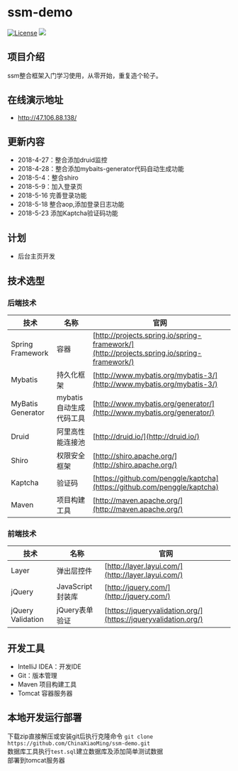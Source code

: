 # ssm-demo
[![License](http://img.shields.io/badge/license-apache%202-brightgreen.svg)](https://github.com/ChinaXiaoMing/ssm-demo/blob/master/LICENSE)
[![](https://img.shields.io/badge/Author-fuyuanming-orange.svg)](https://github.com/ChinaXiaoMing)

## 项目介绍
ssm整合框架入门学习使用，从零开始，重复造个轮子。

## 在线演示地址
- http://47.106.88.138/

## 更新内容
- 2018-4-27：整合添加druid监控<br/>
- 2018-4-28：整合添加mybaits-generator代码自动生成功能
- 2018-5-4：整合shiro
- 2018-5-9：加入登录页
- 2018-5-16 完善登录功能
- 2018-5-18 整合aop,添加登录日志功能
- 2018-5-23 添加Kaptcha验证码功能

## 计划
- 后台主页开发

## 技术选型
### 后端技术
技术 | 名称 | 官网
----|------|----
Spring Framework | 容器  | [http://projects.spring.io/spring-framework/](http://projects.spring.io/spring-framework/)
Mybatis | 持久化框架 | [http://www.mybatis.org/mybatis-3/](http://www.mybatis.org/mybatis-3/)
MyBatis Generator | mybatis自动生成代码工具 | [http://www.mybatis.org/generator/](http://www.mybatis.org/generator/)
Druid | 阿里高性能连接池 | [http://druid.io/](http://druid.io/)
Shiro | 权限安全框架 | [http://shiro.apache.org/](http://shiro.apache.org/)
Kaptcha | 验证码 | [https://github.com/penggle/kaptcha](https://github.com/penggle/kaptcha)
Maven | 项目构建工具  | [http://maven.apache.org/](http://maven.apache.org/)

### 前端技术
技术 | 名称 | 官网
----|------|----
Layer | 弹出层控件 | [http://layer.layui.com/](http://layer.layui.com/)
jQuery | JavaScript封装库 | [http://jquery.com/](http://jquery.com/)
jQuery Validation | jQuery表单验证 | [https://jqueryvalidation.org/](https://jqueryvalidation.org/)


## 开发工具
- IntelliJ IDEA：开发IDE
- Git：版本管理
- Maven 项目构建工具
- Tomcat 容器服务器

## 本地开发运行部署
下载zip直接解压或安装git后执行克隆命令 `git clone https://github.com/ChinaXiaoMing/ssm-demo.git`<br/>
数据库工具执行`test.sql`建立数据库及添加简单测试数据<br/>
部署到tomcat服务器
